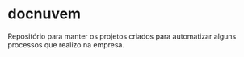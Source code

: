 # docnuvem
Repositório para manter os projetos criados para automatizar alguns processos que realizo na empresa.
